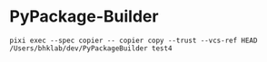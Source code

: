 # PyPackage-Builder


```
pixi exec --spec copier -- copier copy --trust --vcs-ref HEAD /Users/bhklab/dev/PyPackageBuilder test4
```
